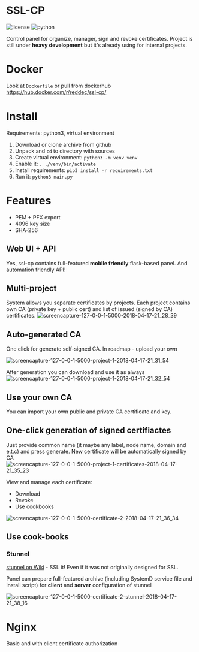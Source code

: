 # SSL-CP

![license](https://img.shields.io/github/license/reddec/ssl-cp.svg) ![python](https://img.shields.io/badge/python-3%2B-yellow.svg)

Control panel for organize, manager, sign and revoke certificates.
Project is still under **heavy development** but it's already using for internal projects.

# Docker

Look at `Dockerfile` or pull from dockerhub https://hub.docker.com/r/reddec/ssl-cp/

# Install

Requirements: python3, virtual environment

1. Download or clone archive from github
2. Unpack and `cd` to directory with sources
3. Create virtual environment: `python3 -m venv venv`
4. Enable it: `. ./venv/bin/activate`
5. Install requirements: `pip3 install -r requirements.txt`
6. Run it: `python3 main.py`

# Features

* PEM + PFX export
* 4096 key size
* SHA-256

## Web UI + API

Yes, ssl-cp contains full-featured **mobile friendly** flask-based panel.
And automation friendly API!

## Multi-project

System allows you separate certificates by projects. Each project contains own CA (private key + public cert) and list of issued (signed by CA) certificates.
![screencapture-127-0-0-1-5000-2018-04-17-21_28_39](https://user-images.githubusercontent.com/6597086/38889188-97beed0e-4286-11e8-9278-16d05be3ac9e.png)
## Auto-generated CA
One click for generate self-signed CA. In roadmap - upload your own

![screencapture-127-0-0-1-5000-project-1-2018-04-17-21_31_54](https://user-images.githubusercontent.com/6597086/38889235-c43d9240-4286-11e8-87d4-8fd5c3e582c5.png)

After generation you can download and use it as always
![screencapture-127-0-0-1-5000-project-1-2018-04-17-21_32_54](https://user-images.githubusercontent.com/6597086/38889281-e9275b22-4286-11e8-86fd-3bd688ee07c4.png)
## Use your own CA

You can import your own public and private CA certificate and key.

## One-click generation of signed certifiactes

Just provide common name (it maybe any label, node name, domain and e.t.c) and press generate.
New certificate will be automatically signed by CA
![screencapture-127-0-0-1-5000-project-1-certificates-2018-04-17-21_35_23](https://user-images.githubusercontent.com/6597086/38889377-40f8d524-4287-11e8-93f0-7d2dc6ab116b.png)

View and manage each certificate:

* Download
* Revoke
* Use cookbooks

![screencapture-127-0-0-1-5000-certificate-2-2018-04-17-21_36_34](https://user-images.githubusercontent.com/6597086/38889448-6eb22f10-4287-11e8-80fb-ace95704a7cf.png)

## Use cook-books

### Stunnel

[stunnel on Wiki](https://en.wikipedia.org/wiki/Stunnel) - SSL it! Even if it was not originally designed for SSL.

Panel can prepare full-featured archive (including SystemD service file and install script) for **client** and **server** configuration of stunnel

![screencapture-127-0-0-1-5000-certificate-2-stunnel-2018-04-17-21_38_16](https://user-images.githubusercontent.com/6597086/38889526-a8538228-4287-11e8-82d2-3f34f9e1adf0.png)

# Nginx

Basic and with client certificate authorization
